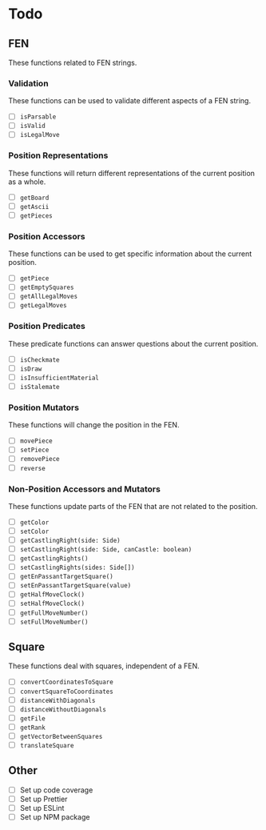 # Todo

## FEN

These functions related to FEN strings.

### Validation

These functions can be used to validate different aspects of a FEN string.

- [ ] `isParsable`
- [ ] `isValid`
- [ ] `isLegalMove`

### Position Representations

These functions will return different representations of the current position as a whole.

- [ ] `getBoard`
- [ ] `getAscii`
- [ ] `getPieces`

### Position Accessors

These functions can be used to get specific information about the current position.

- [ ] `getPiece`
- [ ] `getEmptySquares`
- [ ] `getAllLegalMoves`
- [ ] `getLegalMoves`

### Position Predicates

These predicate functions can answer questions about the current position.

- [ ] `isCheckmate`
- [ ] `isDraw`
- [ ] `isInsufficientMaterial`
- [ ] `isStalemate`

### Position Mutators

These functions will change the position in the FEN.

- [ ] `movePiece`
- [ ] `setPiece`
- [ ] `removePiece`
- [ ] `reverse`

### Non-Position Accessors and Mutators

These functions update parts of the FEN that are not related to the position.

- [ ] `getColor`
- [ ] `setColor`
- [ ] `getCastlingRight(side: Side)`
- [ ] `setCastlingRight(side: Side, canCastle: boolean)`
- [ ] `getCastlingRights()`
- [ ] `setCastlingRights(sides: Side[])`
- [ ] `getEnPassantTargetSquare()`
- [ ] `setEnPassantTargetSquare(value)`
- [ ] `getHalfMoveClock()`
- [ ] `setHalfMoveClock()`
- [ ] `getFullMoveNumber()`
- [ ] `setFullMoveNumber()`

## Square

These functions deal with squares, independent of a FEN.

- [ ] `convertCoordinatesToSquare`
- [ ] `convertSquareToCoordinates`
- [ ] `distanceWithDiagonals`
- [ ] `distanceWithoutDiagonals`
- [ ] `getFile`
- [ ] `getRank`
- [ ] `getVectorBetweenSquares`
- [ ] `translateSquare`

## Other

- [ ] Set up code coverage
- [ ] Set up Prettier
- [ ] Set up ESLint
- [ ] Set up NPM package
